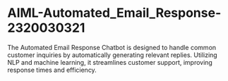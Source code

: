 # AIML-Automated_Email_Response-2320030321
The Automated Email Response Chatbot is designed to handle common customer inquiries by automatically generating relevant replies. Utilizing NLP and machine learning, it streamlines customer support, improving response times and efficiency.
